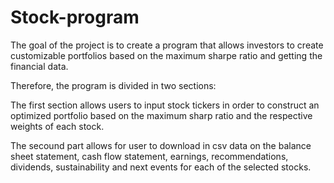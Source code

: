 # Stock-program

The goal of the project is to create a program that allows investors to create customizable portfolios based on the maximum sharpe ratio and getting the financial data.

Therefore, the program is divided in two sections:

The first section allows users to input stock tickers in order to construct an optimized portfolio based on the maximum sharp ratio and the respective weights of each stock.

The secound part allows for user to download in csv data on the balance sheet statement, cash flow statement, earnings, recommendations, dividends, sustainability and next events for each of the selected stocks.
